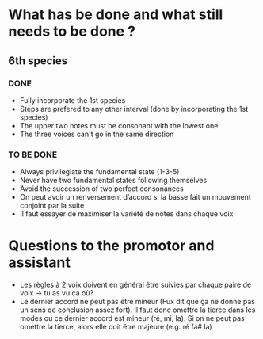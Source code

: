 # What has be done and what still needs to be done ?
## 6th species
### DONE
* Fully incorporate the 1st species
* Steps are prefered to any other interval (done by incorporating the 1st species)
* The upper two notes must be consonant with the lowest one
* The three voices can't go in the same direction 

### TO BE DONE  
* Always privilegiate the fundamental state (1-3-5) 
* Never have two fundamental states following themselves
* Avoid the succession of two perfect consonances
* On peut avoir un renversement d’accord si la basse fait un mouvement conjoint par la suite
* Il faut essayer de maximiser la variété de notes dans chaque voix


# Questions to the promotor and assistant
* Les règles à 2 voix doivent en général être suivies par chaque paire de voix -> tu as vu ça où?
* Le dernier accord ne peut pas être mineur (Fux dit que ça ne donne pas un sens de conclusion assez fort). Il faut donc omettre la tierce dans les modes ou ce dernier accord est mineur (ré, mi, la). Si on ne peut pas omettre la tierce, alors elle doit être majeure (e.g. ré fa# la)